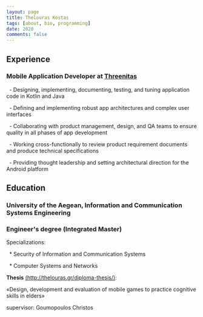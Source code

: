 ```yaml
---
layout: page
title: Thelouras Kostas
tags: [about, bio, programming]
date: 2020
comments: false
---
```

    

## Experience
### Mobile Application Developer at [Threenitas](https://threenitas.com)

&nbsp;&nbsp;- Designing, implementing, documenting, testing, and tuning application code in Kotlin and Java

&nbsp;&nbsp;- Defining and implementing robust app architectures and complex user interfaces

&nbsp;&nbsp;- Collaborating with product management, design, and QA teams to ensure quality in all phases of app development

&nbsp;&nbsp;- Working cross-functionally to review product requirement documents and produce technical specifications

&nbsp;&nbsp;- Providing thought leadership and setting architectural direction for the Android platform


## Education

### University of the Aegean, Information and Communication Systems Engineering

### Engineer's degree (Integrated Master)

Specializations:

&nbsp;&nbsp;* Security of Information and Communication Systems

&nbsp;&nbsp;* Computer Systems and Networks


**Thesis** [(http://thelouras.gr/diploma-thesis/)](http://thelouras.gr/diploma-thesis/):

«Design, development and evaluation of mobile games to practice cognitive skills in elders»

supervisor: Goumopoulos Christos
